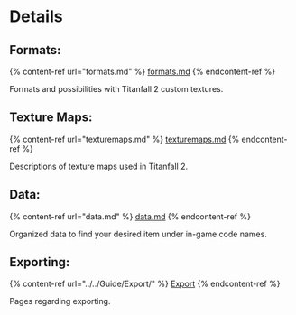 # Details

## Formats:

{% content-ref url="formats.md" %}
[formats.md](formats.md)
{% endcontent-ref %}

Formats and possibilities with Titanfall 2 custom textures.

## Texture Maps:

{% content-ref url="texturemaps.md" %}
[texturemaps.md](texturemaps.md)
{% endcontent-ref %}

Descriptions of texture maps used in Titanfall 2.

## Data:

{% content-ref url="data.md" %}
[data.md](data.md)
{% endcontent-ref %}

Organized data to find your desired item under in-game code names.

## Exporting:

{% content-ref url="../../Guide/Export/" %}
[Export](../../Guide/Export/)
{% endcontent-ref %}

Pages regarding exporting.
